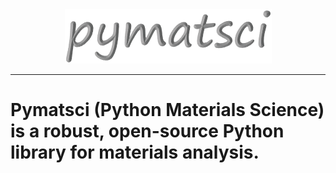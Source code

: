 <div align=center>
    <img src="https://github.com/stupid-cloud/Pymatsci/blob/main/pymatsci.png">
</div>

***

# **Pymatsci** (Python Materials Science) is a robust, open-source Python library for materials analysis.

